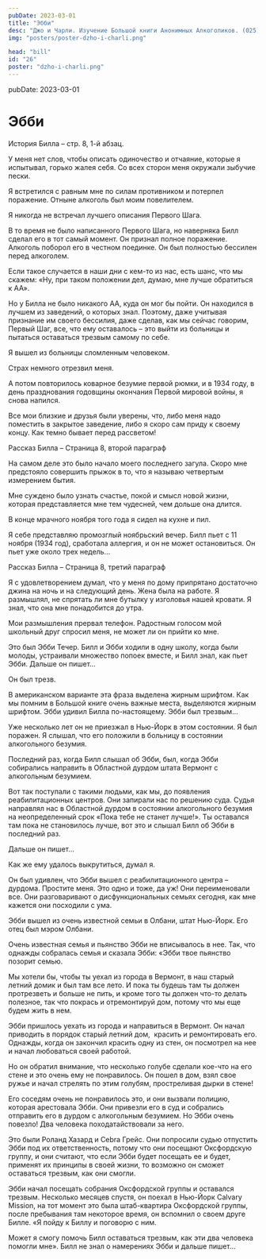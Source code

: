```yaml
---
pubDate: 2023-03-01
title: "Эбби"
desc: "Джо и Чарли. Изучение Большой книги Анонимных Алкоголиков. (025)"
img: "posters/poster-dzho-i-charli.png"

head: "bill"
id: "26"
poster: "dzho-i-charli.png"
---
```


pubDate: 2023-03-01

# Эбби

История Билла – стр. 8, 1-й абзац.

У меня нет слов, чтобы описать одиночество и отчаяние, которые я испытывал, горько жалея себя. Со всех сторон меня окружали зыбучие пески.

Я встретился с равным мне по силам противником и потерпел поражение. Отныне алкоголь был моим повелителем.

Я никогда не встречал лучшего описания Первого Шага.

В то время не было написанного Первого Шага, но наверняка Билл сделал его в тот самый момент. Он признал полное поражение. Алкоголь поборол его в честном поединке. Он был полностью бессилен перед алкоголем.

Если такое случается в наши дни с кем-то из нас, есть шанс, что мы скажем: «Ну, при таком положении дел, думаю, мне лучше обратиться к АА».

Но у Билла не было никакого АА, куда он мог бы пойти. Он находился в лучшем из заведений, о которых знал. Поэтому, даже учитывая признание им своего бессилия, даже сделав, как мы сейчас говорим, Первый Шаг, все, что ему оставалось – это выйти из больницы и пытаться оставаться трезвым самому по себе.

Я вышел из больницы сломленным человеком.

Страх немного отрезвил меня.

А потом повторилось коварное безумие первой рюмки, и в 1934 году, в день празднования годовщины окончания Первой мировой войны, я снова напился.

Все мои близкие и друзья были уверены, что, либо меня надо поместить в закрытое заведение, либо я скоро сам приду к своему концу. Как темно бывает перед рассветом!

Рассказ Билла – Страница 8, второй параграф

На самом деле это было начало моего последнего загула. Скоро мне предстояло совершить прыжок в то, что я называю четвертым измерением бытия.

Мне суждено было узнать счастье, покой и смысл новой жизни, которая представляется мне тем чудесней, чем дольше она длится.

В конце мрачного ноября того года я сидел на кухне и пил.

Я себе представляю промозглый ноябрьский вечер. Билл пьет с 11 ноября (1934 год), сработала аллергия, и он не может остановиться. Он пьет уже около трех недель…

Рассказ Билла – Страница 8, третий параграф

Я с удовлетворением думал, что у меня по дому припрятано достаточно джина на ночь и на следующий день. Жена была на работе. Я размышлял, не спрятать ли мне бутылку у изголовья нашей кровати. Я знал, что она мне понадобится до утра.

Мои размышления прервал телефон. Радостным голосом мой школьный друг спросил меня, не может ли он прийти ко мне.

Это был Эбби Течер. Билл и Эбби ходили в одну школу, когда были молоды, устраивали множество попоек вместе, и Билл знал, как пьет Эбби. Дальше он пишет…

Он был трезв.

В американском варианте эта фраза выделена жирным шрифтом. Как мы помним в Большой книге очень важные места, выделяются жирным шрифтом. Эбби удивил Билла по-настоящему. Эбби был трезвым…

Уже несколько лет он не приезжал в Нью-Йорк в этом состоянии. Я был поражен. Я слышал, что его положили в больницу в состоянии алкогольного безумия.

Последний раз, когда Билл слышал об Эбби, был, когда Эбби собирались направить в Областной дурдом штата Вермонт с алкогольным безумием.

Вот так поступали с такими людьми, как мы, до появления реабилитационных центров. Они запирали нас по решению суда. Судья направлял нас в Областной дурдом в состоянии алкогольного безумия на неопределенный срок «Пока тебе не станет лучше!». Ты оставался там пока не становилось лучше, вот это и слышал Билл об Эбби в последний раз.

Дальше он пишет…

Как же ему удалось выкрутиться, думал я.

Он был удивлен, что Эбби вышел с реабилитационного центра – дурдома. Простите меня. Это одно и тоже, да уж! Они переименовали все. Они разговаривают о дисфункциональных семьях сегодня, как мне кажется они посходили с ума.

Эбби вышел из очень известной семьи в Олбани, штат Нью-Йорк. Его отец был мэром Олбани.

Очень известная семья и пьянство Эбби не вписывалось в нее. Так, что однажды собралась семья и сказала Эбби: «Эбби твое пьянство позорит семью.

Мы хотели бы, чтобы ты уехал из города в Вермонт, в наш старый летний домик и был там все лето. И пока ты будешь там ты должен протрезветь и больше не пить, и кроме того ты должен что-то делать полезное, так что покрась и отремонтируй дом, потому что мы еще будем жить в нем.

Эбби пришлось уехать из города и направиться в Вермонт. Он начал приводить в порядок старый летний дом,  красить и ремонтировать его. Однажды, когда он закончил красить одну из стен, он посмотрел на нее и начал любоваться своей работой.

Но он обратил внимание, что несколько голубе сделали кое-что на его стене и это очень ему не понравилось. Он пошел в дом, взял свое ружье и начал стрелять по этим голубям, простреливая дырки в стене!

Его соседям очень не понравилось это, и они вызвали полицию, которая арестовала Эбби. Они привезли его в суд и собрались отправить его в дурдом с алкогольным безумием. Но Эбби очень повезло! Два человека походатайствовали за него.

Это были Роланд Хазард и Cebra Грейс. Они попросили судью отпустить Эбби под их ответственность, потому что они посещают Оксфордскую группу, и они считают, что если Эбби будет посещать ее и будет, применят их принципы в своей жизни, то возможно он сможет оставаться трезвым, как они смогли.

Эбби начал посещать собрания Оксфордской группы и оставался трезвым. Несколько месяцев спустя, он поехал в Нью-Йорк Calvary Mission, на тот момент это была штаб-квартира Оксфордской группы, после пребывания там некоторое время, он вспомнил о своем друге Билле. «Я пойду к Биллу и поговорю с ним.

Может я смогу помочь Билл оставаться трезвым, как эти два человека помогли мне». Билл не знал о намерениях Эбби и дальше пишет…
